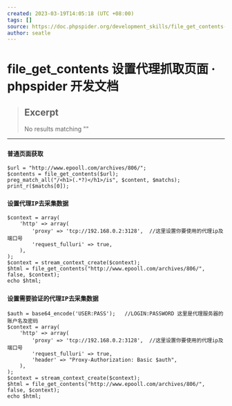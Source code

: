 ```yaml
---
created: 2023-03-19T14:05:18 (UTC +08:00)
tags: []
source: https://doc.phpspider.org/development_skills/file_get_contents-proxy.html
author: seatle
---
```


# file_get_contents 设置代理抓取页面 · phpspider 开发文档

> ## Excerpt
>
> No results matching ""

---

### `普通页面获取`

```
$url = "http://www.epooll.com/archives/806/";
$contents = file_get_contents($url);
preg_match_all("/<h1>(.*?)</h1>/is", $content, $matchs);
print_r($matchs[0]);
```

### `设置代理IP去采集数据`

```
$context = array(
    'http' => array(
        'proxy' => 'tcp://192.168.0.2:3128',  //这里设置你要使用的代理ip及端口号
        'request_fulluri' => true,
    ),
);
$context = stream_context_create($context);
$html = file_get_contents("http://www.epooll.com/archives/806/", false, $context);
echo $html;
```

### `设置需要验证的代理IP去采集数据`

```
$auth = base64_encode('USER:PASS');   //LOGIN:PASSWORD 这里是代理服务器的账户名及密码
$context = array(
    'http' => array(
        'proxy' => 'tcp://192.168.0.2:3128',  //这里设置你要使用的代理ip及端口号
        'request_fulluri' => true,
        'header' => "Proxy-Authorization: Basic $auth",
    ),
);
$context = stream_context_create($context);
$html = file_get_contents("http://www.epooll.com/archives/806/", false, $context);
echo $html;
```
